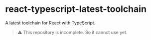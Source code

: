 # react-typescript-latest-toolchain

A latest toolchain for React with TypeScript.

> ⚠️ This repository is incomplete. So it cannot use yet.
